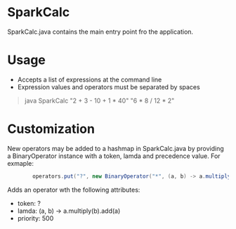 # SparkCalc
SparkCalc.java contains the main entry point fro the application.
# Usage
- Accepts a list of expressions at the command line
- Expression values and operators must be separated by spaces
> java SparkCalc "2 + 3 - 10 + 1 * 40" "6 * 8 / 12 * 2"
# Customization
New operators may be added to a hashmap in SparkCalc.java by providing a BinaryOperator instance with a token, lamda and precedence value. For exmaple:
```java
        operators.put("?", new BinaryOperator("*", (a, b) -> a.multiply(b).add(a), 500));
```
Adds an operator wth the following attributes:
- token: ?
- lamda: (a, b) -> a.multiply(b).add(a)
- priority: 500